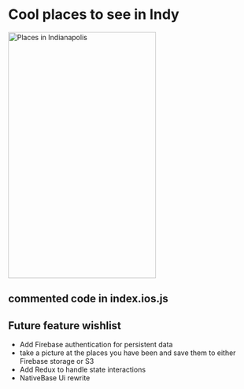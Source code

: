 # Cool places to see in Indy

<img src="https://github.com/NFodrea/bestPlaces/blob/master/bestPlaces.gif?raw=true" alt="Places in Indianapolis" width="300" height="500">

## commented code in index.ios.js

## Future feature wishlist 
* Add Firebase authentication for persistent data
* take a picture at the places you have been and save them to either Firebase storage or S3
* Add Redux to handle state interactions
* NativeBase Ui rewrite


